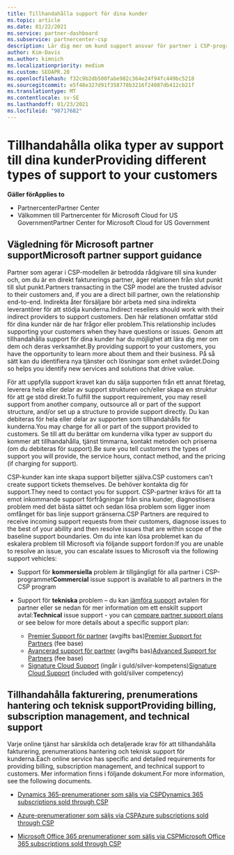 ```yaml
---
title: Tillhandahålla support för dina kunder
ms.topic: article
ms.date: 01/22/2021
ms.service: partner-dashboard
ms.subservice: partnercenter-csp
description: Lär dig mer om kund support ansvar för partner i CSP-programmet. Omfattar stöd för fakturering, prenumerations hantering och tekniska problem.
author: Kim-Davis
ms.author: kimnich
ms.localizationpriority: medium
ms.custom: SEOAPR.20
ms.openlocfilehash: f32c9b2db500fabe982c364e24f94fc449bc5218
ms.sourcegitcommit: e5f48e327d91f358778b3216f24087db412cb21f
ms.translationtype: MT
ms.contentlocale: sv-SE
ms.lasthandoff: 01/23/2021
ms.locfileid: "98717682"
---
```

# <a name="providing-different-types-of-support-to-your-customers"></a><span data-ttu-id="f8347-104">Tillhandahålla olika typer av support till dina kunder</span><span class="sxs-lookup"><span data-stu-id="f8347-104">Providing different types of support to your customers</span></span>

<span data-ttu-id="f8347-105">**Gäller för**</span><span class="sxs-lookup"><span data-stu-id="f8347-105">**Applies to**</span></span>

-  <span data-ttu-id="f8347-106">Partnercenter</span><span class="sxs-lookup"><span data-stu-id="f8347-106">Partner Center</span></span>
-  <span data-ttu-id="f8347-107">Välkommen till Partnercenter för Microsoft Cloud for US Government</span><span class="sxs-lookup"><span data-stu-id="f8347-107">Partner Center for Microsoft Cloud for US Government</span></span>


## <a name="microsoft-partner-support-guidance"></a><span data-ttu-id="f8347-108">Vägledning för Microsoft partner support</span><span class="sxs-lookup"><span data-stu-id="f8347-108">Microsoft partner support guidance</span></span>

<span data-ttu-id="f8347-109">Partner som agerar i CSP-modellen är betrodda rådgivare till sina kunder och, om du är en direkt fakturerings partner, äger relationen från slut punkt till slut punkt.</span><span class="sxs-lookup"><span data-stu-id="f8347-109">Partners transacting in the CSP model are the trusted advisor to their customers and, if you are a direct bill partner, own the relationship end-to-end.</span></span> <span data-ttu-id="f8347-110">Indirekta åter försäljare bör arbeta med sina indirekta leverantörer för att stödja kunderna.</span><span class="sxs-lookup"><span data-stu-id="f8347-110">Indirect resellers should work with their indirect providers to support customers.</span></span> <span data-ttu-id="f8347-111">Den här relationen omfattar stöd för dina kunder när de har frågor eller problem.</span><span class="sxs-lookup"><span data-stu-id="f8347-111">This relationship includes supporting your customers when they have questions or issues.</span></span> <span data-ttu-id="f8347-112">Genom att tillhandahålla support för dina kunder har du möjlighet att lära dig mer om dem och deras verksamhet.</span><span class="sxs-lookup"><span data-stu-id="f8347-112">By providing support to your customers, you have the opportunity to learn more about them and their business.</span></span> <span data-ttu-id="f8347-113">På så sätt kan du identifiera nya tjänster och lösningar som enhet svärdet.</span><span class="sxs-lookup"><span data-stu-id="f8347-113">Doing so helps you identify new services and solutions that drive value.</span></span>

<span data-ttu-id="f8347-114">För att uppfylla support kravet kan du sälja supporten från ett annat företag, leverera hela eller delar av support strukturen och/eller skapa en struktur för att ge stöd direkt.</span><span class="sxs-lookup"><span data-stu-id="f8347-114">To fulfill the support requirement, you may resell support from another company, outsource all or part of the support structure, and/or set up a structure to provide support directly.</span></span> <span data-ttu-id="f8347-115">Du kan debiteras för hela eller delar av supporten som tillhandahålls för kunderna.</span><span class="sxs-lookup"><span data-stu-id="f8347-115">You may charge for all or part of the support provided to customers.</span></span> <span data-ttu-id="f8347-116">Se till att du berättar om kunderna vilka typer av support du kommer att tillhandahålla, tjänst timmarna, kontakt metoden och priserna (om du debiteras för support).</span><span class="sxs-lookup"><span data-stu-id="f8347-116">Be sure you tell customers the types of support you will provide, the service hours, contact method, and the pricing (if charging for support).</span></span>

<span data-ttu-id="f8347-117">CSP-kunder kan inte skapa support biljetter själva.</span><span class="sxs-lookup"><span data-stu-id="f8347-117">CSP customers can't create support tickets themselves.</span></span> <span data-ttu-id="f8347-118">De behöver kontakta dig för support.</span><span class="sxs-lookup"><span data-stu-id="f8347-118">They need to contact you for support.</span></span> <span data-ttu-id="f8347-119">CSP-partner krävs för att ta emot inkommande support förfrågningar från sina kunder, diagnostisera problem med det bästa sättet och sedan lösa problem som ligger inom omfånget för bas linje support gränserna.</span><span class="sxs-lookup"><span data-stu-id="f8347-119">CSP Partners are required to receive incoming support requests from their customers, diagnose issues to the best of your ability and then resolve issues that are within scope of the baseline support boundaries.</span></span> <span data-ttu-id="f8347-120">Om du inte kan lösa problemet kan du eskalera problem till Microsoft via följande support fordon:</span><span class="sxs-lookup"><span data-stu-id="f8347-120">If you are unable to resolve an issue, you can escalate issues to Microsoft via the following support vehicles:</span></span>

- <span data-ttu-id="f8347-121">Support för **kommersiella** problem är tillgängligt för alla partner i CSP-programmet</span><span class="sxs-lookup"><span data-stu-id="f8347-121">**Commercial** issue support is available to all partners in the CSP program</span></span>

- <span data-ttu-id="f8347-122">Support för **tekniska** problem – du kan [jämföra support](https://partner.microsoft.com/support/partnersupport) avtalen för partner eller se nedan för mer information om ett enskilt support avtal:</span><span class="sxs-lookup"><span data-stu-id="f8347-122">**Technical** issue support - you can [compare partner support plans](https://partner.microsoft.com/support/partnersupport) or see below for more details about a specific support plan:</span></span>

  - <span data-ttu-id="f8347-123">[Premier Support för partner](https://partner.microsoft.com/support/microsoft-services-premier-support) (avgifts bas)</span><span class="sxs-lookup"><span data-stu-id="f8347-123">[Premier Support for Partners](https://partner.microsoft.com/support/microsoft-services-premier-support) (fee base)</span></span>
  - <span data-ttu-id="f8347-124">[Avancerad support för partner](https://partner.microsoft.com/support/advanced-cloud-support) (avgifts bas)</span><span class="sxs-lookup"><span data-stu-id="f8347-124">[Advanced Support for Partners](https://partner.microsoft.com/support/advanced-cloud-support) (fee base)</span></span>
  - <span data-ttu-id="f8347-125">[Signature Cloud Support](https://docs.microsoft.com/partner-center/manage-your-partner-network-benefits) (ingår i guld/silver-kompetens)</span><span class="sxs-lookup"><span data-stu-id="f8347-125">[Signature Cloud Support](https://docs.microsoft.com/partner-center/manage-your-partner-network-benefits) (included with gold/silver competency)</span></span>

## <a name="providing-billing-subscription-management-and-technical-support"></a><span data-ttu-id="f8347-126">Tillhandahålla fakturering, prenumerations hantering och teknisk support</span><span class="sxs-lookup"><span data-stu-id="f8347-126">Providing billing, subscription management, and technical support</span></span> 

<span data-ttu-id="f8347-127">Varje online tjänst har särskilda och detaljerade krav för att tillhandahålla fakturering, prenumerations hantering och teknisk support för kunderna.</span><span class="sxs-lookup"><span data-stu-id="f8347-127">Each online service has specific and detailed requirements for providing billing, subscription management, and technical support to customers.</span></span> <span data-ttu-id="f8347-128">Mer information finns i följande dokument.</span><span class="sxs-lookup"><span data-stu-id="f8347-128">For more information, see the following documents.</span></span>

- [<span data-ttu-id="f8347-129">Dynamics 365-prenumerationer som säljs via CSP</span><span class="sxs-lookup"><span data-stu-id="f8347-129">Dynamics 365 subscriptions sold through CSP</span></span>](https://www.microsoftpartnercommunity.com/t5/CSP/Microsoft-Partner-Support-Guidance/m-p/5262#M30)

- [<span data-ttu-id="f8347-130">Azure-prenumerationer som säljs via CSP</span><span class="sxs-lookup"><span data-stu-id="f8347-130">Azure subscriptions sold through CSP</span></span>](https://www.microsoftpartnercommunity.com/t5/CSP/Microsoft-Partner-Support-Guidance/m-p/5263#M31)

- [<span data-ttu-id="f8347-131">Microsoft Office 365 prenumerationer som säljs via CSP</span><span class="sxs-lookup"><span data-stu-id="f8347-131">Microsoft Office 365 subscriptions sold through CSP</span></span>](https://www.microsoftpartnercommunity.com/t5/CSP/Microsoft-Partner-Support-Guidance/m-p/5264#M32)



 

 



